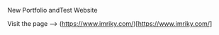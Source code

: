 New Portfolio andTest Website 

Visit the page --> (https://www.imriky.com/)[https://www.imriky.com/]
